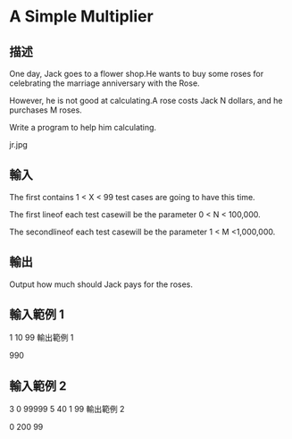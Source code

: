 # A Simple Multiplier
## 描述

One day, Jack goes to a flower shop.He wants to buy some roses for celebrating the marriage anniversary with the Rose.

However, he is not good at calculating.A rose costs Jack N dollars, and he purchases M roses.

Write a program to help him calculating.

jr.jpg


## 輸入
The first contains 1 < X < 99 test cases are going to have this time.



The first lineof each test casewill be the parameter 0 < N < 100,000.

The secondlineof each test casewill be the parameter 1 < M <1,000,000.


## 輸出
Output how much should Jack pays for the roses.


## 輸入範例 1 

1
10
99
輸出範例 1

990
## 輸入範例 2 

3
0
99999
5
40
1
99
輸出範例 2

0
200
99